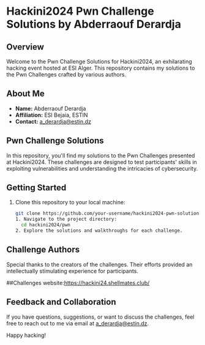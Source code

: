 # Hackini2024 Pwn Challenge Solutions by Abderraouf Derardja

## Overview

Welcome to the Pwn Challenge Solutions for Hackini2024, an exhilarating hacking event hosted at ESI Alger. This repository contains my solutions to the Pwn Challenges crafted by various authors.

## About Me

- **Name:** Abderraouf Derardja
- **Affiliation:** ESI Bejaia, ESTIN
- **Contact:** [a_derardja@estin.dz](mailto:a_derardja@estin.dz)

## Pwn Challenge Solutions

In this repository, you'll find my solutions to the Pwn Challenges presented at Hackini2024. These challenges are designed to test participants' skills in exploiting vulnerabilities and understanding the intricacies of cybersecurity.

## Getting Started

1. Clone this repository to your local machine:

   ```bash
   git clone https://github.com/your-username/hackini2024-pwn-solutions.git
   1. Navigate to the project directory:
     cd hackini2024/pwn
   2. Explore the solutions and walkthroughs for each challenge.


## Challenge Authors
Special thanks to the creators of the challenges. Their efforts provided an intellectually stimulating experience for participants.

##Challenges website:https://hackini24.shellmates.club/

## Feedback and Collaboration
If you have questions, suggestions, or want to discuss the challenges, feel free to reach out to me via email at a_derardja@estin.dz.

Happy hacking!


